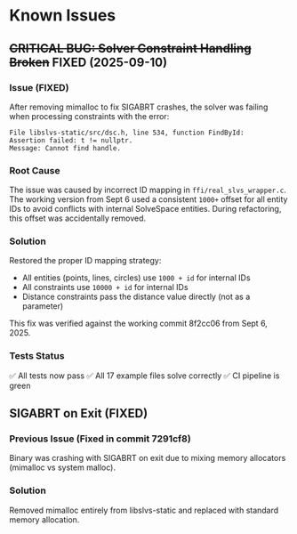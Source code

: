# Known Issues

## ~~CRITICAL BUG: Solver Constraint Handling Broken~~ FIXED (2025-09-10)

### Issue (FIXED)
After removing mimalloc to fix SIGABRT crashes, the solver was failing when processing constraints with the error:
```
File libslvs-static/src/dsc.h, line 534, function FindById:
Assertion failed: t != nullptr.
Message: Cannot find handle.
```

### Root Cause
The issue was caused by incorrect ID mapping in `ffi/real_slvs_wrapper.c`. The working version from Sept 6 used a consistent `1000+` offset for all entity IDs to avoid conflicts with internal SolveSpace entities. During refactoring, this offset was accidentally removed.

### Solution
Restored the proper ID mapping strategy:
- All entities (points, lines, circles) use `1000 + id` for internal IDs
- All constraints use `10000 + id` for internal IDs  
- Distance constraints pass the distance value directly (not as a parameter)

This fix was verified against the working commit 8f2cc06 from Sept 6, 2025.

### Tests Status
✅ All tests now pass
✅ All 17 example files solve correctly
✅ CI pipeline is green

## SIGABRT on Exit (FIXED)

### Previous Issue (Fixed in commit 7291cf8)
Binary was crashing with SIGABRT on exit due to mixing memory allocators (mimalloc vs system malloc).

### Solution
Removed mimalloc entirely from libslvs-static and replaced with standard memory allocation.